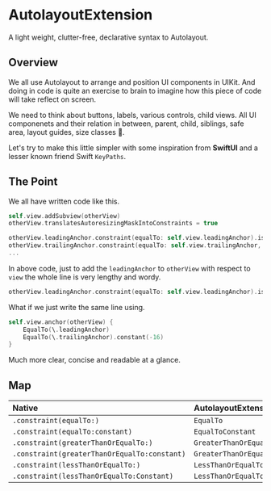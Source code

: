 # AutolayoutExtension

A light weight, clutter-free, declarative syntax to Autolayout.

## Overview

We all use Autolayout to arrange and position UI components in UIKit. And doing in code is quite an exercise to brain to imagine how this piece of code will take reflect on screen.

We need to think about buttons, labels, various controls, child views. All UI componenets and their relation in between, parent, child, siblings, safe area, layout guides, size classes 🤯.

Let's try to make this little simpler with some inspiration from **SwiftUI** and a lesser known friend Swift `KeyPaths`.

## The Point
We all have written code like this.

```swift
self.view.addSubview(otherView)
otherView.translatesAutoresizingMaskIntoConstraints = true

otherView.leadingAnchor.constraint(equalTo: self.view.leadingAnchor).isActive = true
otherView.trailingAnchor.constraint(equalTo: self.view.trailingAnchor, constant: -16).isActive = true
...
```

In above code, just to add the `leadingAnchor` to `otherView` with respect to `view` the whole line is very lengthy and wordy.

```swift
otherView.leadingAnchor.constraint(equalTo: self.view.leadingAnchor).isActive = true
```

What if we just write the same line using.
```swift
self.view.anchor(otherView) {
    EqualTo(\.leadingAnchor)
    EqualTo(\.trailingAnchor).constant(-16)
}
```
Much more clear, concise and readable at a glance.

## Map

| Native | AutolayoutExtension | Anchor Type | 
| :---- | :----------------- | :---------- |
| `.constraint(equalTo:)` | ``EqualTo`` | `NSLayoutAnchor<Axis>` |
| `.constraint(equalTo:constant)` | ``EqualToConstant`` | `NSLayoutDimension` |
| `.constraint(greaterThanOrEqualTo:)` | ``GreaterThanOrEqualTo`` | `NSLayoutAnchor<Axis>` |
| `.constraint(greaterThanOrEqualTo:constant)` | ``GreaterThanOrEqualToConstant`` | `NSLayoutDimension` | 
| `.constraint(lessThanOrEqualTo:)` | ``LessThanOrEqualTo`` |`NSLayoutAnchor<Axis>` |
| `.constraint(lessThanOrEqualTo:Constant)` | ``LessThanOrEqualToConstant`` | `NSLayoutDimension` |
